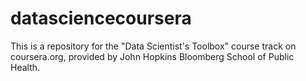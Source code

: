 datasciencecoursera
===================

This is a repository for the "Data Scientist's Toolbox" course track on coursera.org, provided by John Hopkins Bloomberg School of Public Health.
